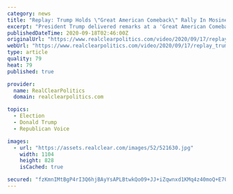 ```yaml
---
category: news
title: "Replay: Trump Holds \"Great American Comeback\" Rally In Mosinee, Wisconsin"
excerpt: "President Trump delivered remarks at a 'Great American Comeback' event in Mosinee, WI on Thursday night. At his Mosinee, WI rally, Trump references Biden's town hall on CNN: \"I see he's up there tonight getting softball questions from Anderson cooper."
publishedDateTime: 2020-09-18T02:46:00Z
originalUrl: "https://www.realclearpolitics.com/video/2020/09/17/replay_trump_holds_great_american_comeback_rally_in_mosinee_wisconsin.html"
webUrl: "https://www.realclearpolitics.com/video/2020/09/17/replay_trump_holds_great_american_comeback_rally_in_mosinee_wisconsin.html"
type: article
quality: 79
heat: 79
published: true

provider:
  name: RealClearPolitics
  domain: realclearpolitics.com

topics:
  - Election
  - Donald Trump
  - Republican Voice

images:
  - url: "https://assets.realclear.com/images/52/521630.jpg"
    width: 1104
    height: 828
    isCached: true

secured: "fzKmnIMtBgP4rI3Q6hjBAyYsAPLBtwkQo09+JJ+iZqwnxd1KMq4z40moQ+E70iWhO6q0Z9/8StiU9sE5osJPv7VgBYkbL2gbs7084TVS8/QVxolzbVIok5zL8E8jZWt2CxsEGjUjhcHJ//U7fifNq0gM2iHadbNVTMPZ3gW/t0+Kob/PuGuzZ1T94nn3riAVqq0C7ZAcVMwbU/tS4c3SZOA+AT8mitxR8NFU03pNz0c6IH9ws02gTIsSgKeCdlSqU6h9jS83hLOVnZqmLlbnQEiN2vf0Zx2k5uqt+zcC1DnLWziMC0QC5v5UqGlWVQazald5kpILx8VLiD4t5Xk5PqXJji2xg1+dxq1SY9GiwHw=;Mf/Xi1fW1k0RBrlG4l8o5Q=="
---
```


